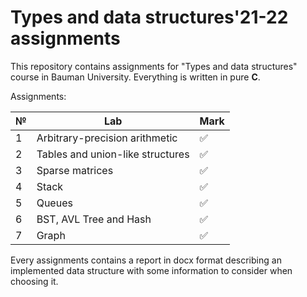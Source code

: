 # Types and data structures'21-22 assignments

This repository contains assignments for "Types and data structures" course in Bauman University. Everything is written in pure **С**.

Assignments:

| №    | Lab                           | Mark |
| ---- | ----------------------------- | ---- |
| 1    | Arbitrary-precision arithmetic | ✅ |
| 2    | Tables and union-like structures | ✅ |
| 3  | Sparse matrices                  | ✅ |
| 4   | Stack | ✅ |
| 5  | Queues | ✅ |
| 6  | BST, AVL Tree and Hash | ✅ |
| 7   | Graph | ✅ |


Every assignments contains a report in docx format describing an implemented data structure with some information to consider when choosing it. 
